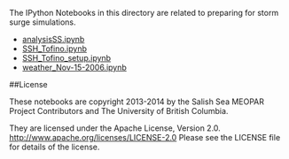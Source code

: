 The IPython Notebooks in this directory are related to preparing for storm surge simulations.

* [analysisSS.ipynb](http://nbviewer.ipython.org/urls/bitbucket.org/salishsea/tools/raw/tip/storm_surges/analysisSS.ipynb)
* [SSH_Tofino.ipynb](http://nbviewer.ipython.org/urls/bitbucket.org/salishsea/tools/raw/tip/storm_surges/SSH_Tofino.ipynb)
* [SSH_Tofino_setup.ipynb](http://nbviewer.ipython.org/urls/bitbucket.org/salishsea/tools/raw/tip/storm_surges/SSH_Tofino_setup.ipynb)
* [weather_Nov-15-2006.ipynb](http://nbviewer.ipython.org/urls/bitbucket.org/salishsea/tools/raw/tip/storm_surges/weather_Nov-15-2006.ipynb)

##License

These notebooks are copyright 2013-2014
by the Salish Sea MEOPAR Project Contributors
and The University of British Columbia.

They are licensed under the Apache License, Version 2.0.
http://www.apache.org/licenses/LICENSE-2.0
Please see the LICENSE file for details of the license.
